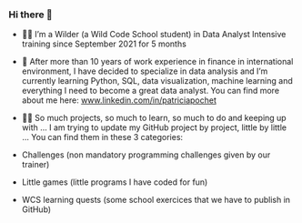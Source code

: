 ### Hi there 👋

- 👩‍💻 I’m a Wilder (a Wild Code School student) in Data Analyst Intensive training since September 2021 for 5 months
 
- 🌱 After more than 10 years of work experience in finance in international environment, I have decided to specialize in data analysis and I’m currently learning Python, SQL, data visualization, machine learning and everything I need to become a great data analyst. You can find more about me here: www.linkedin.com/in/patriciapochet
 
- 🤹‍♀️ So much projects, so much to learn, so much to do and keeping up with ... I am trying to update my GitHub project by project, little by little ... You can find them in these 3 categories:
- Challenges (non mandatory programming challenges given by our trainer)
- Little games (little programs I have coded for fun)
- WCS learning quests (some school exercices that we have to publish in GitHub) 
